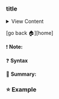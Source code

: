 ### title

<details>
<summary>
View Content
</summary>

:link: **Reference**
- []()
---
:question: **Syntax**

``

---
:blue_book: **Summary:**

```js

```

</details>

[go back :house:][home]

:exclamation: **Note:**

:question: **Syntax**

:blue_book: **Summary:**

### :star: Example

